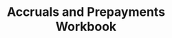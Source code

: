 ---
title: "Accruals and Prepayments Workbook"
tags: 
- Accountancy Revision Workbooks
description: "This is an updated version of my Accruals and Prepayments Workbook with improved explanations, tips and guides, plus more tasks for you to complete."
AmazonID: "B096TRTP7Z"
---
